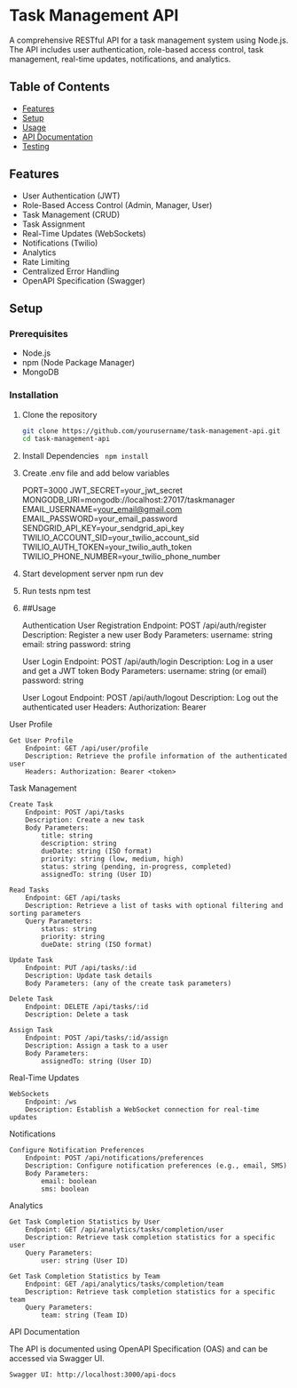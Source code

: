 # Task Management API

A comprehensive RESTful API for a task management system using Node.js. The API includes user authentication, role-based access control, task management, real-time updates, notifications, and analytics.

## Table of Contents
- [Features](#features)
- [Setup](#setup)
- [Usage](#usage)
- [API Documentation](#api-documentation)
- [Testing](#testing)

## Features
- User Authentication (JWT)
- Role-Based Access Control (Admin, Manager, User)
- Task Management (CRUD)
- Task Assignment
- Real-Time Updates (WebSockets)
- Notifications (Twilio)
- Analytics
- Rate Limiting
- Centralized Error Handling
- OpenAPI Specification (Swagger)

## Setup

### Prerequisites
- Node.js
- npm (Node Package Manager)
- MongoDB

### Installation

1. Clone the repository
   ```sh
   git clone https://github.com/yourusername/task-management-api.git
   cd task-management-api

2. Install Dependencies
  ``` npm install```

3. Create .env file and add below variables
  
   PORT=3000
   JWT_SECRET=your_jwt_secret
   MONGODB_URI=mongodb://localhost:27017/taskmanager
   EMAIL_USERNAME=your_email@gmail.com
   EMAIL_PASSWORD=your_email_password
   SENDGRID_API_KEY=your_sendgrid_api_key
   TWILIO_ACCOUNT_SID=your_twilio_account_sid
   TWILIO_AUTH_TOKEN=your_twilio_auth_token
   TWILIO_PHONE_NUMBER=your_twilio_phone_number

4. Start development server
   npm run dev
5. Run tests
   npm test

6. ##Usage

   Authentication
    User Registration
        Endpoint: POST /api/auth/register
        Description: Register a new user
        Body Parameters:
            username: string
            email: string
            password: string

    User Login
        Endpoint: POST /api/auth/login
        Description: Log in a user and get a JWT token
        Body Parameters:
            username: string (or email)
            password: string

    User Logout
        Endpoint: POST /api/auth/logout
        Description: Log out the authenticated user
        Headers: Authorization: Bearer <token>

 User Profile

    Get User Profile
        Endpoint: GET /api/user/profile
        Description: Retrieve the profile information of the authenticated user
        Headers: Authorization: Bearer <token>

 Task Management

    Create Task
        Endpoint: POST /api/tasks
        Description: Create a new task
        Body Parameters:
            title: string
            description: string
            dueDate: string (ISO format)
            priority: string (low, medium, high)
            status: string (pending, in-progress, completed)
            assignedTo: string (User ID)

    Read Tasks
        Endpoint: GET /api/tasks
        Description: Retrieve a list of tasks with optional filtering and sorting parameters
        Query Parameters:
            status: string
            priority: string
            dueDate: string (ISO format)

    Update Task
        Endpoint: PUT /api/tasks/:id
        Description: Update task details
        Body Parameters: (any of the create task parameters)

    Delete Task
        Endpoint: DELETE /api/tasks/:id
        Description: Delete a task

    Assign Task
        Endpoint: POST /api/tasks/:id/assign
        Description: Assign a task to a user
        Body Parameters:
            assignedTo: string (User ID)

Real-Time Updates

    WebSockets
        Endpoint: /ws
        Description: Establish a WebSocket connection for real-time updates

Notifications

    Configure Notification Preferences
        Endpoint: POST /api/notifications/preferences
        Description: Configure notification preferences (e.g., email, SMS)
        Body Parameters:
            email: boolean
            sms: boolean

Analytics

    Get Task Completion Statistics by User
        Endpoint: GET /api/analytics/tasks/completion/user
        Description: Retrieve task completion statistics for a specific user
        Query Parameters:
            user: string (User ID)

    Get Task Completion Statistics by Team
        Endpoint: GET /api/analytics/tasks/completion/team
        Description: Retrieve task completion statistics for a specific team
        Query Parameters:
            team: string (Team ID)

API Documentation

The API is documented using OpenAPI Specification (OAS) and can be accessed via Swagger UI.

    Swagger UI: http://localhost:3000/api-docs




